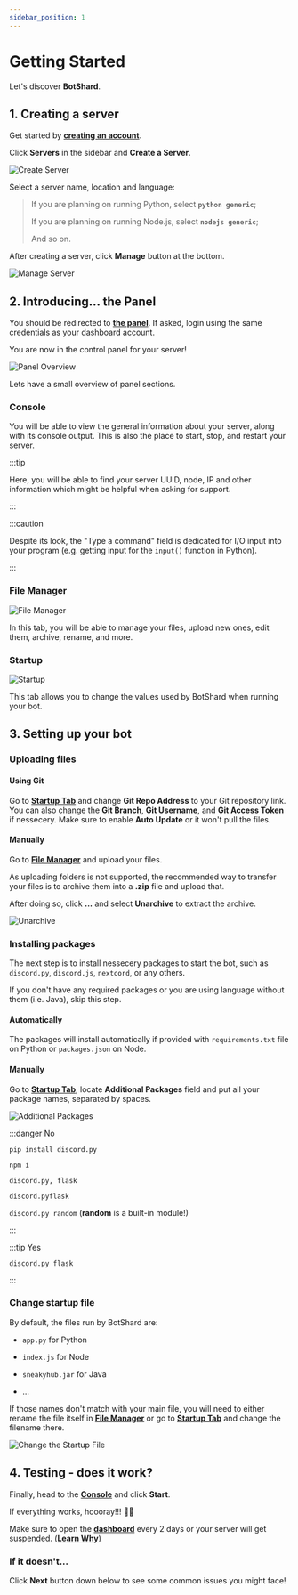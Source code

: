 ```yaml
---
sidebar_position: 1
---
```


# Getting Started

Let's discover **BotShard**.

## 1. Creating a server

Get started by **[creating an account](https://dashboard.botshard.com/)**.

Click **Servers** in the sidebar and **Create a Server**.

![Create Server](/img/dashboard_create.png)

Select a server name, location and language:

> If you are planning on running Python, select **`python generic`**;
>
> If you are planning on running Node.js, select **`nodejs generic`**;
>
> And so on.

After creating a server, click **Manage** button at the bottom.

![Manage Server](/img/dashboard_manage.png)

## 2. Introducing... the Panel

You should be redirected to **[the panel](https://panel.botshard.com/)**. If asked, login using the same credentials as your dashboard account.

You are now in the control panel for your server!

![Panel Overview](/img/panel_console.png)

Lets have a small overview of panel sections.


### Console

You will be able to view the general information about your server, along with its console output. This is also the place to start, stop, and restart your server.

:::tip

Here, you will be able to find your server UUID, node, IP and other information which might be helpful when asking for support.

:::

:::caution

Despite its look, the "Type a command" field is dedicated for I/O input into your program (e.g. getting input for the `input()` function in Python).

:::


### File Manager

![File Manager](/img/panel_file_manager.png)

In this tab, you will be able to manage your files, upload new ones, edit them, archive, rename, and more.


### Startup

![Startup](/img/panel_startup.png)

This tab allows you to change the values used by BotShard when running your bot.


## 3. Setting up your bot

### Uploading files

#### Using Git

Go to **[Startup Tab](#startup)** and change **Git Repo Address** to your Git repository link. You can also change the **Git Branch**, **Git Username**, and **Git Access Token** if nessecery. Make sure to enable **Auto Update** or it won't pull the files.

#### Manually

Go to **[File Manager](#file-manager)** and upload your files.

As uploading folders is not supported, the recommended way to transfer your files is to archive them into a **.zip** file and upload that.

After doing so, click **...** and select **Unarchive** to extract the archive.

![Unarchive](/img/panel_file_options.png)


### Installing packages

The next step is to install nessecery packages to start the bot, such as `discord.py`, `discord.js`, `nextcord`, or any others.

If you don't have any required packages or you are using language without them (i.e. Java), skip this step.

#### Automatically

The packages will install automatically if provided with `requirements.txt` file on Python or `packages.json` on Node.

#### Manually

Go to **[Startup Tab](#startup)**, locate **Additional Packages** field and put all your package names, separated by spaces.

![Additional Packages](/img/panel_additional_packages.png)

:::danger No

`pip install discord.py`

`npm i`

`discord.py, flask`

`discord.pyflask`

`discord.py random` (**random** is a built-in module!)

:::

:::tip Yes

`discord.py flask`

:::


### Change startup file

By default, the files run by BotShard are:

- `app.py` for Python

- `index.js` for Node

- `sneakyhub.jar` for Java

- ...

If those names don't match with your main file, you will need to either rename the file itself in **[File Manager](#file-manager)** or go to **[Startup Tab](#startup)** and change the filename there.

![Change the Startup File](/img/panel_app_py_file.png)


## 4. Testing - does it work?

Finally, head to the **[Console](#console)** and click **Start**.

If everything works, hoooray!!! 🥳🥳

Make sure to open the **[dashboard](https://dashboard.botshard.com/)** every 2 days or your server will get suspended. (**[Learn Why](common-issues/suspended)**)


### If it doesn't...

Click **Next** button down below to see some common issues you might face!
